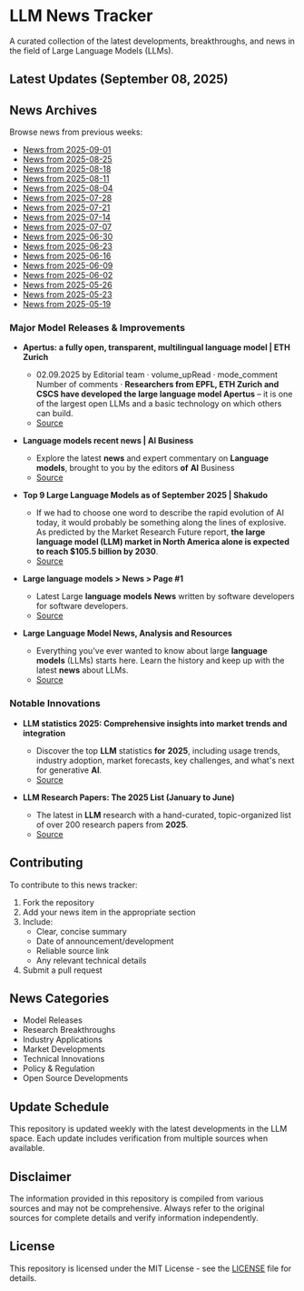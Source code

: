 # LLM News Tracker

A curated collection of the latest developments, breakthroughs, and news in the field of Large Language Models (LLMs).

## Latest Updates (September 08, 2025)


## News Archives

Browse news from previous weeks:

- [News from 2025-09-01](archives/news_2025-09-01.md)
- [News from 2025-08-25](archives/news_2025-08-25.md)
- [News from 2025-08-18](archives/news_2025-08-18.md)
- [News from 2025-08-11](archives/news_2025-08-11.md)
- [News from 2025-08-04](archives/news_2025-08-04.md)
- [News from 2025-07-28](archives/news_2025-07-28.md)
- [News from 2025-07-21](archives/news_2025-07-21.md)
- [News from 2025-07-14](archives/news_2025-07-14.md)
- [News from 2025-07-07](archives/news_2025-07-07.md)
- [News from 2025-06-30](archives/news_2025-06-30.md)
- [News from 2025-06-23](archives/news_2025-06-23.md)
- [News from 2025-06-16](archives/news_2025-06-16.md)
- [News from 2025-06-09](archives/news_2025-06-09.md)
- [News from 2025-06-02](archives/news_2025-06-02.md)
- [News from 2025-05-26](archives/news_2025-05-26.md)
- [News from 2025-05-23](archives/news_2025-05-23.md)
- [News from 2025-05-19](archives/news_2025-05-19.md)

### Major Model Releases & Improvements

- **Apertus: a fully open, transparent, multilingual language model | ETH Zurich**
  - 02.09.2025 by Editorial team · volume_upRead · mode_comment Number of comments · <strong>Researchers from EPFL, ETH Zurich and CSCS have developed the large language model Apertus</strong> – it is one of the largest open LLMs and a basic technology on which others can build.
  - [Source](https://ethz.ch/en/news-and-events/eth-news/news/2025/09/press-release-apertus-a-fully-open-transparent-multilingual-language-model.html)

- **Language models recent news | AI Business**
  - Explore the latest <strong>news</strong> and expert commentary on <strong>Language</strong> <strong>models</strong>, brought to you by the editors <strong>of</strong> <strong>AI</strong> Business
  - [Source](https://aibusiness.com/nlp/language-models)

- **Top 9 Large Language Models as of September 2025 | Shakudo**
  - If we had to choose one word to describe the rapid evolution of AI today, it would probably be something along the lines of explosive. As predicted by the Market Research Future report, <strong>the large language model (LLM) market in North America alone is expected to reach $105.5 billion by 2030</strong>.
  - [Source](https://www.shakudo.io/blog/top-9-large-language-models)

- **Large language models > News > Page #1**
  - Latest Large <strong>language</strong> <strong>models</strong> <strong>News</strong> written by software developers for software developers.
  - [Source](https://www.infoq.com/llms/news/)

- **Large Language Model News, Analysis and Resources**
  - Everything you&#x27;ve ever wanted to know about large <strong>language</strong> <strong>models</strong> (LLMs) starts here. Learn the history and keep up with the latest <strong>news</strong> about LLMs.
  - [Source](https://thenewstack.io/llm/)

### Notable Innovations

- **LLM statistics 2025: Comprehensive insights into market trends and integration**
  - Discover the top <strong>LLM</strong> statistics <strong>for</strong> <strong>2025</strong>, including usage trends, industry adoption, market forecasts, key challenges, and what&#x27;s next for generative <strong>AI</strong>.
  - [Source](https://www.hostinger.com/tutorials/llm-statistics)

- **LLM Research Papers: The 2025 List (January to June)**
  - The latest in <strong>LLM</strong> research with a hand-curated, topic-organized list of over 200 research papers from <strong>2025</strong>.
  - [Source](https://magazine.sebastianraschka.com/p/llm-research-papers-2025-list-one)

## Contributing

To contribute to this news tracker:

1. Fork the repository
2. Add your news item in the appropriate section
3. Include:
   - Clear, concise summary
   - Date of announcement/development
   - Reliable source link
   - Any relevant technical details
4. Submit a pull request

## News Categories

- Model Releases
- Research Breakthroughs
- Industry Applications
- Market Developments
- Technical Innovations
- Policy & Regulation
- Open Source Developments

## Update Schedule

This repository is updated weekly with the latest developments in the LLM space. Each update includes verification from multiple sources when available.

## Disclaimer

The information provided in this repository is compiled from various sources and may not be comprehensive. Always refer to the original sources for complete details and verify information independently.

## License

This repository is licensed under the MIT License - see the [LICENSE](LICENSE) file for details.
